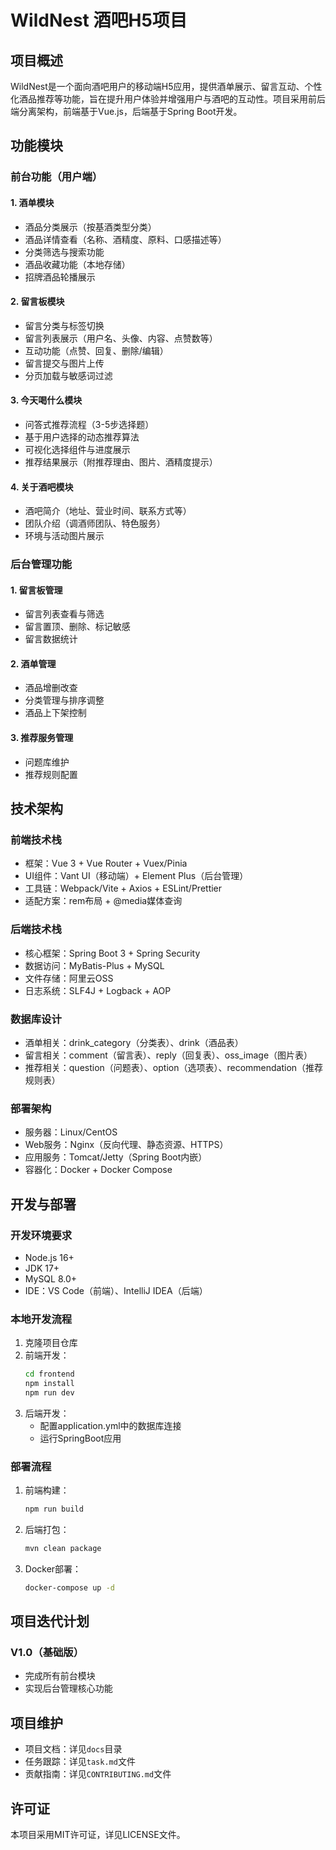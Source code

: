 # WildNest 酒吧H5项目

## 项目概述

WildNest是一个面向酒吧用户的移动端H5应用，提供酒单展示、留言互动、个性化酒品推荐等功能，旨在提升用户体验并增强用户与酒吧的互动性。项目采用前后端分离架构，前端基于Vue.js，后端基于Spring Boot开发。

## 功能模块

### 前台功能（用户端）

#### 1. 酒单模块
- 酒品分类展示（按基酒类型分类）
- 酒品详情查看（名称、酒精度、原料、口感描述等）
- 分类筛选与搜索功能
- 酒品收藏功能（本地存储）
- 招牌酒品轮播展示

#### 2. 留言板模块
- 留言分类与标签切换
- 留言列表展示（用户名、头像、内容、点赞数等）
- 互动功能（点赞、回复、删除/编辑）
- 留言提交与图片上传
- 分页加载与敏感词过滤

#### 3. 今天喝什么模块
- 问答式推荐流程（3-5步选择题）
- 基于用户选择的动态推荐算法
- 可视化选择组件与进度展示
- 推荐结果展示（附推荐理由、图片、酒精度提示）

#### 4. 关于酒吧模块
- 酒吧简介（地址、营业时间、联系方式等）
- 团队介绍（调酒师团队、特色服务）
- 环境与活动图片展示

### 后台管理功能

#### 1. 留言板管理
- 留言列表查看与筛选
- 留言置顶、删除、标记敏感
- 留言数据统计

#### 2. 酒单管理
- 酒品增删改查
- 分类管理与排序调整
- 酒品上下架控制

#### 3. 推荐服务管理
- 问题库维护
- 推荐规则配置

## 技术架构

### 前端技术栈
- 框架：Vue 3 + Vue Router + Vuex/Pinia
- UI组件：Vant UI（移动端）+ Element Plus（后台管理）
- 工具链：Webpack/Vite + Axios + ESLint/Prettier
- 适配方案：rem布局 + @media媒体查询

### 后端技术栈
- 核心框架：Spring Boot 3 + Spring Security
- 数据访问：MyBatis-Plus + MySQL
- 文件存储：阿里云OSS
- 日志系统：SLF4J + Logback + AOP

### 数据库设计
- 酒单相关：drink_category（分类表）、drink（酒品表）
- 留言相关：comment（留言表）、reply（回复表）、oss_image（图片表）
- 推荐相关：question（问题表）、option（选项表）、recommendation（推荐规则表）

### 部署架构
- 服务器：Linux/CentOS
- Web服务：Nginx（反向代理、静态资源、HTTPS）
- 应用服务：Tomcat/Jetty（Spring Boot内嵌）
- 容器化：Docker + Docker Compose

## 开发与部署

### 开发环境要求
- Node.js 16+
- JDK 17+
- MySQL 8.0+
- IDE：VS Code（前端）、IntelliJ IDEA（后端）

### 本地开发流程
1. 克隆项目仓库
2. 前端开发：
   ```bash
   cd frontend
   npm install
   npm run dev
   ```
3. 后端开发：
   - 配置application.yml中的数据库连接
   - 运行SpringBoot应用

### 部署流程
1. 前端构建：
   ```bash
   npm run build
   ```
2. 后端打包：
   ```bash
   mvn clean package
   ```
3. Docker部署：
   ```bash
   docker-compose up -d
   ```

## 项目迭代计划

### V1.0（基础版）
- 完成所有前台模块
- 实现后台管理核心功能

## 项目维护

- 项目文档：详见`docs`目录
- 任务跟踪：详见`task.md`文件
- 贡献指南：详见`CONTRIBUTING.md`文件

## 许可证

本项目采用MIT许可证，详见LICENSE文件。
